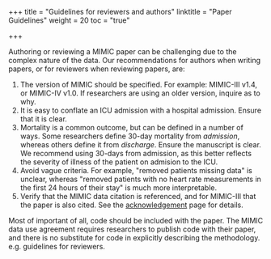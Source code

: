 +++
title = "Guidelines for reviewers and authors"
linktitle = "Paper Guidelines"
weight = 20
toc = "true"

+++

Authoring or reviewing a MIMIC paper can be challenging due to the complex nature of the data.
Our recommendations for authors when writing papers, or for reviewers when reviewing papers, are:

1. The version of MIMIC should be specified. For example: MIMIC-III v1.4, or MIMIC-IV v1.0. If researchers are using an older version, inquire as to why.
2. It is easy to conflate an ICU admission with a hospital admission. Ensure that it is clear.
3. Mortality is a common outcome, but can be defined in a number of ways. Some researchers define 30-day mortality from *admission*, whereas others define it from *discharge*. Ensure the manuscript is clear. We recommend using 30-days from admission, as this better reflects the severity of illness of the patient on admision to the ICU.
4. Avoid vague criteria. For example, "removed patients missing data" is unclear, whereas "removed patients with no heart rate measurements in the first 24 hours of their stay" is much more interpretable.
5. Verify that the MIMIC data citation is referenced, and for MIMIC-III that the paper is also cited. See the [acknowledgement](/docs/about/acknowledgments/) page for details.

Most of important of all, code should be included with the paper. The MIMIC data use agreement requires researchers to publish code with their paper, and there is no substitute for code in explicitly describing the methodology.
e.g. guidelines for reviewers.